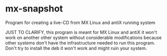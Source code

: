 mx-snapshot
===================

Program for creating a live-CD from MX Linux and antiX running system

JUST TO CLARIFY, this program is meant for MX Linux and antiX it won't work on another other system without considerable modifications because other systems don't have the infrastructure needed to run this program. Don't try to install the deb it won't work and might ruin your system.
